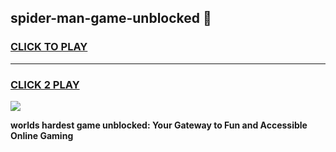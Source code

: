 
## spider-man-game-unblocked 👋
<h3>
<a href="https://premium.freeplayer.one?title=spider-man-game-unblocked&ref=14F">CLICK TO PLAY</a></h3>
<hr>

<h3>
<a href="https://premium.freeplayer.one?title=spider-man-game-unblocked&ref=14F">CLICK 2 PLAY</a>
  
</h3>

<a href="https://premium.freeplayer.one?title=spider-man-game-unblocked&ref=12F/"><img src="https://clearcache.store/games.png"></a>


**worlds hardest game unblocked: Your Gateway to Fun and Accessible Online Gaming**
